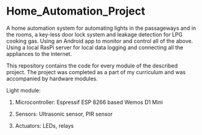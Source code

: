 # Home_Automation_Project

A home automation system for automating lights in the passageways and in the rooms, a key-less door lock system and leakage detection for LPG cooking gas. Using an Android app to monitor and control all of the above. Using a local RasPi server for local data logging and connecting all the appliances to the internet.

This repository contains the code for every module of the described project. The project was completed as a part of my curriculum and was accompanied by hardware modules.

Light module:

1. Microcontroller: Espressif ESP 8266 based Wemos D1 Mini

2. Sensors: Ultrasonic sensor, PIR sensor

3. Actuators: LEDs, relays
